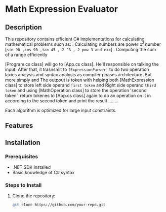 # Math Expression Evaluator

## Description
This repository contains efficient C# implementations for calculating mathematical problems such as:
. Calculating numbers are power of number [`sin 90 ,cos 90 ,tan 45 , 2 ^3 , 2 pow 3 and exc`]
. Computing the sum of a range efficiently

[Program.cs class] will go to  [App.cs class]. He'll responsible on talking the input. After that, it trasnsmit to `[ExpressionParser]` to do
two operation laxics analysis and syntax analysis as compiler phases architecture. But more simply and The outpout is token with helping both
[MathExpression class] to store left side operand `first token`  and  Right side operand ` third token ` and using [MathOperation class] to
store the operation 'second token'.
return tokenes to [App.cs class] again to do an operation on it in acoording to the second token and print the result ........

Each algorithm is optimized for large input constraints.

## Features


## Installation
### Prerequisites
- .NET SDK installed
- Basic knowledge of C# syntax

### Steps to Install
1. Clone the repository:
   ```sh
   git clone https://github.com/your-repo.git
